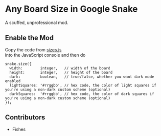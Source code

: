 # Any Board Size in Google Snake
A scuffed, unprofessional mod.

## Enable the Mod
Copy the code from [sizes.js](https://github.com/DarkSnakeGang/GoogleSnakeAnyBoardSize/blob/main/sizes.js) <br/>
into the JavaScript console and then do
```
snake.size({
  width:        integer,   // width of the board
  height:       integer,   // height of the board
  dark:         boolean,   // true/false, whether you want dark mode enabled
  lightSquares: '#rrggbb', // hex code, the color of light squares if you're using a non-dark custom scheme (optional)
  darkSquares:  '#rrggbb', // hex code, the color of dark squares if you're using a non-dark custom scheme (optional)
});
```

## Contributors
  * Fishes
